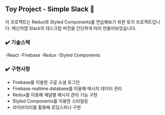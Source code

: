 ## Toy Project - Simple Slack 📨

이 프로젝트는 Redux와 Styled Components를 연습해보기 위한 토이 프로젝트입니다. 메신저앱 Slack의 데스크탑 버전을 간단하게 따라 만들어보았습니다.

### ✔️ 기술스택

-React
-Firebase
-Redux
-Styled Components

### ✔️ 구현사항

- Firebase를 이용한 구글 소셜 로그인
- Firebase realtime database를 이용해 메시지 데이터 관리
- Redux를 이용해 채널별 메시지 관리 기능 구현
- Styled Components를 이용한 스타일링
- 라이브러리를 활용해 로딩스피너 구현
